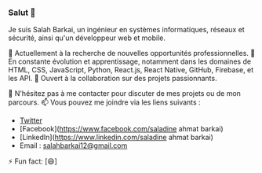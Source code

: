 ### Salut 👋

Je suis Salah Barkai, un ingénieur en systèmes informatiques, réseaux et sécurité, ainsi qu'un développeur web et mobile. 

🔭 Actuellement à la recherche de nouvelles opportunités professionnelles.
🌱 En constante évolution et apprentissage, notamment dans les domaines de HTML, CSS, JavaScript, Python, React.js, React Native, GitHub, Firebase, et les API.
👯 Ouvert à la collaboration sur des projets passionnants.

💬 N'hésitez pas à me contacter pour discuter de mes projets ou de mon parcours.
📫 Vous pouvez me joindre via les liens suivants :
   - [Twitter](https://twitter.com/@salah_sbk)
   - [Facebook](https://www.facebook.com/saladine ahmat barkai)
   - [LinkedIn](https://www.linkedin.com/saladine ahmat barkai)
   - Email : salahbarkai12@gmail.com

⚡ Fun fact: [😄]

